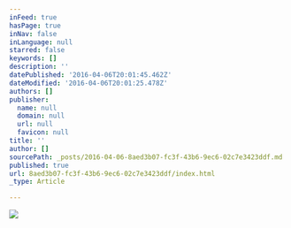```yaml
---
inFeed: true
hasPage: true
inNav: false
inLanguage: null
starred: false
keywords: []
description: ''
datePublished: '2016-04-06T20:01:45.462Z'
dateModified: '2016-04-06T20:01:25.478Z'
authors: []
publisher:
  name: null
  domain: null
  url: null
  favicon: null
title: ''
author: []
sourcePath: _posts/2016-04-06-8aed3b07-fc3f-43b6-9ec6-02c7e3423ddf.md
published: true
url: 8aed3b07-fc3f-43b6-9ec6-02c7e3423ddf/index.html
_type: Article

---
```

![](https://the-grid-user-content.s3-us-west-2.amazonaws.com/86924d7a-7fcb-486d-94ed-7c4a096331ef.jpg)
